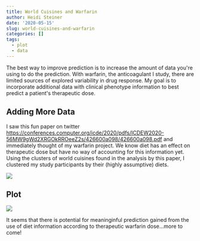 ```yaml
---
title: World Cuisines and Warfarin
author: Heidi Steiner
date: '2020-05-15'
slug: world-cuisines-and-warfarin
categories: []
tags:
  - plot
  - data
---
```


The best way to improve prediction is to increase the amount of data you're using to do the prediction. With warfarin, the anticoagulant I study, there are limited sources of explored variability in drug response. My goal is to incorporate additional data with clinical phenotype information to best predict a patient's therapeutic dose. 

## Adding More Data
I saw this fun paper on twitter <https://conferences.computer.org/icde/2020/pdfs/ICDEW2020-56MW9gWd2XRGOkRROeeZ2s/426600a098/426600a098.pdf> and immediately thought of my warfarin project. We know diet has an effect on therapeutic dose but have no way of accounting for this information yet. Using the clusters of world cuisines found in the analysis by this paper, I clustered my study participants by their (highly assumptive) diets.

![](/images/cuisines.png)

## Plot
![](/images/foodplot.png)

It seems that there is potential for meaninginful prediction gained from the use of diet information according to therapeutic warfarin dose...more to come!